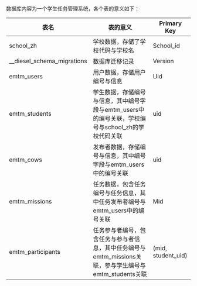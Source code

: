 数据库内容为一个学生任务管理系统，各个表的意义如下：

| 表名                       | 表的意义                                                     | Primary Key        |
| -------------------------- | ------------------------------------------------------------ | ------------------ |
| school_zh                  | 学校数据，存储了学校代码与学校名                             | School_id          |
| __diesel_schema_migrations | 数据库迁移记录                                               | Version            |
| emtm_users                 | 用户数据，存储用户编号与信息                                 | Uid                |
| emtm_students              | 学生数据，存储编号与信息，其中编号字段与emtm_users中的编号关联，学校编号与school_zh的学校代码关联 | uid                |
| emtm_cows                  | 发布者数据，存储编号与信息，其中编号字段与emtm_users中的编号关联 | uid                |
| emtm_missions              | 任务数据，包含任务编号与任务信息，其中任务发布者编号与emtm_users中的编号关联 | Mid                |
| emtm_participants          | 任务参与者编号，包含任务与参与者信息，其中任务编号与emtm_missions关联，参与学生编号与emtm_students关联 | (mid, student_uid) |